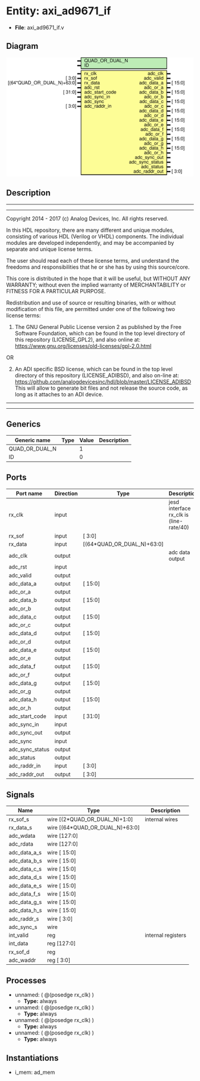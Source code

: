 # Entity: axi_ad9671_if

- **File**: axi_ad9671_if.v
## Diagram

![Diagram](axi_ad9671_if.svg "Diagram")
## Description

 ***************************************************************************
 ***************************************************************************
 Copyright 2014 - 2017 (c) Analog Devices, Inc. All rights reserved.

 In this HDL repository, there are many different and unique modules, consisting
 of various HDL (Verilog or VHDL) components. The individual modules are
 developed independently, and may be accompanied by separate and unique license
 terms.

 The user should read each of these license terms, and understand the
 freedoms and responsibilities that he or she has by using this source/core.

 This core is distributed in the hope that it will be useful, but WITHOUT ANY
 WARRANTY; without even the implied warranty of MERCHANTABILITY or FITNESS FOR
 A PARTICULAR PURPOSE.

 Redistribution and use of source or resulting binaries, with or without modification
 of this file, are permitted under one of the following two license terms:

   1. The GNU General Public License version 2 as published by the
      Free Software Foundation, which can be found in the top level directory
      of this repository (LICENSE_GPL2), and also online at:
      <https://www.gnu.org/licenses/old-licenses/gpl-2.0.html>

 OR

   2. An ADI specific BSD license, which can be found in the top level directory
      of this repository (LICENSE_ADIBSD), and also on-line at:
      https://github.com/analogdevicesinc/hdl/blob/master/LICENSE_ADIBSD
      This will allow to generate bit files and not release the source code,
      as long as it attaches to an ADI device.

 ***************************************************************************
 ***************************************************************************

## Generics

| Generic name   | Type | Value | Description |
| -------------- | ---- | ----- | ----------- |
| QUAD_OR_DUAL_N |      | 1     |             |
| ID             |      | 0     |             |
## Ports

| Port name       | Direction | Type                       | Description                               |
| --------------- | --------- | -------------------------- | ----------------------------------------- |
| rx_clk          | input     |                            |  jesd interface rx_clk is (line-rate/40)  |
| rx_sof          | input     | [ 3:0]                     |                                           |
| rx_data         | input     | [(64*QUAD_OR_DUAL_N)+63:0] |                                           |
| adc_clk         | output    |                            |  adc data output                          |
| adc_rst         | input     |                            |                                           |
| adc_valid       | output    |                            |                                           |
| adc_data_a      | output    | [ 15:0]                    |                                           |
| adc_or_a        | output    |                            |                                           |
| adc_data_b      | output    | [ 15:0]                    |                                           |
| adc_or_b        | output    |                            |                                           |
| adc_data_c      | output    | [ 15:0]                    |                                           |
| adc_or_c        | output    |                            |                                           |
| adc_data_d      | output    | [ 15:0]                    |                                           |
| adc_or_d        | output    |                            |                                           |
| adc_data_e      | output    | [ 15:0]                    |                                           |
| adc_or_e        | output    |                            |                                           |
| adc_data_f      | output    | [ 15:0]                    |                                           |
| adc_or_f        | output    |                            |                                           |
| adc_data_g      | output    | [ 15:0]                    |                                           |
| adc_or_g        | output    |                            |                                           |
| adc_data_h      | output    | [ 15:0]                    |                                           |
| adc_or_h        | output    |                            |                                           |
| adc_start_code  | input     | [ 31:0]                    |                                           |
| adc_sync_in     | input     |                            |                                           |
| adc_sync_out    | output    |                            |                                           |
| adc_sync        | input     |                            |                                           |
| adc_sync_status | output    |                            |                                           |
| adc_status      | output    |                            |                                           |
| adc_raddr_in    | input     | [ 3:0]                     |                                           |
| adc_raddr_out   | output    | [ 3:0]                     |                                           |
## Signals

| Name         | Type                            | Description          |
| ------------ | ------------------------------- | -------------------- |
| rx_sof_s     | wire [(2*QUAD_OR_DUAL_N)+1:0]   |  internal wires      |
| rx_data_s    | wire [(64*QUAD_OR_DUAL_N)+63:0] |                      |
| adc_wdata    | wire [127:0]                    |                      |
| adc_rdata    | wire [127:0]                    |                      |
| adc_data_a_s | wire [ 15:0]                    |                      |
| adc_data_b_s | wire [ 15:0]                    |                      |
| adc_data_c_s | wire [ 15:0]                    |                      |
| adc_data_d_s | wire [ 15:0]                    |                      |
| adc_data_e_s | wire [ 15:0]                    |                      |
| adc_data_f_s | wire [ 15:0]                    |                      |
| adc_data_g_s | wire [ 15:0]                    |                      |
| adc_data_h_s | wire [ 15:0]                    |                      |
| adc_raddr_s  | wire [  3:0]                    |                      |
| adc_sync_s   | wire                            |                      |
| int_valid    | reg                             |  internal registers  |
| int_data     | reg     [127:0]                 |                      |
| rx_sof_d     | reg                             |                      |
| adc_waddr    | reg     [  3:0]                 |                      |
## Processes
- unnamed: ( @(posedge rx_clk) )
  - **Type:** always
- unnamed: ( @(posedge rx_clk) )
  - **Type:** always
- unnamed: ( @(posedge rx_clk) )
  - **Type:** always
- unnamed: ( @(posedge rx_clk) )
  - **Type:** always
## Instantiations

- i_mem: ad_mem
